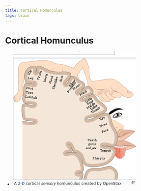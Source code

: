 ```yaml
---
title: Cortical Homunculus
tags: brain
---
```


# Cortical Homunculus
- ![im](assets/Pasted%20Image%2020220509154234.png)






















































































